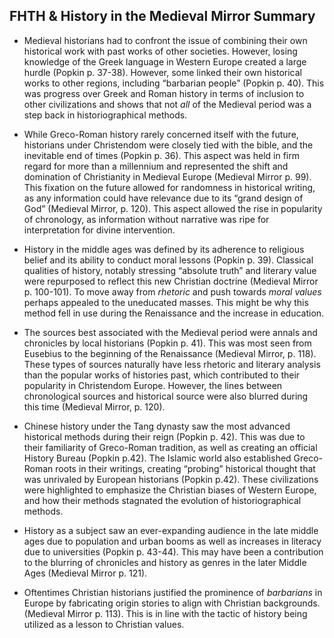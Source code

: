 ## FHTH & History in the Medieval Mirror Summary 

- Medieval historians had to confront the issue of combining their own historical work with past works of other societies. However, losing knowledge of the Greek language in Western Europe created a large hurdle (Popkin p. 37-38). However, some linked their own historical works to other regions, including “barbarian people” (Popkin p. 40). This was progress over Greek and Roman history in terms of inclusion to other civilizations and shows that not *all* of the Medieval period was a step back in historiographical methods.

- While Greco-Roman history rarely concerned itself with the future, historians under Christendom were closely tied with the bible, and the inevitable end of times (Popkin p. 36). This aspect was held in firm regard for more than a millennium and represented the shift and domination of Christianity in Medieval Europe (Medieval Mirror p. 99). This fixation on the future allowed for randomness in historical writing, as any information could have relevance due to its “grand design of God” (Medieval Mirror, p. 120). This aspect allowed the rise in popularity of chronology, as information without narrative was ripe for interpretation for divine intervention. 

- History in the middle ages was defined by its adherence to religious belief and its ability to conduct moral lessons (Popkin p. 39). Classical qualities of history, notably stressing “absolute truth” and literary value were repurposed to reflect this new Christian doctrine (Medieval Mirror p. 100-101). To move away from *rhetoric* and push towards *moral values* perhaps appealed to the uneducated masses. This might be why this method fell in use during the Renaissance and the increase in education.

- The sources best associated with the Medieval period were annals and chronicles by local historians (Popkin p. 41). This was most seen from Eusebius to the beginning of the Renaissance (Medieval Mirror, p. 118). These types of sources naturally have less rhetoric and literary analysis than the popular works of histories past, which contributed to their popularity in Christendom Europe. However, the lines between chronological sources and historical source were also blurred during this time (Medieval Mirror, p. 120).  

- Chinese history under the Tang dynasty saw the most advanced historical methods during their reign (Popkin p. 42). This was due to their familiarity of Greco-Roman tradition, as well as creating an official History Bureau (Popkin p.42). The Islamic world also established Greco-Roman roots in their writings, creating “probing” historical thought that was unrivaled by European historians (Popkin p.42). These civilizations were highlighted to emphasize the Christian biases of Western Europe, and how their methods stagnated the evolution of historiographical methods.  

- History as a subject saw an ever-expanding audience in the late middle ages due to population and urban booms as well as increases in literacy due to universities (Popkin p. 43-44). This may have been a contribution to the blurring of chronicles and history as genres in the later Middle Ages (Medieval Mirror p. 121). 

- Oftentimes Christian historians justified the prominence of *barbarians* in Europe by fabricating origin stories to align with Christian backgrounds. (Medieval Mirror p. 113). This is in line with the tactic of history being utilized as a lesson to Christian values.
